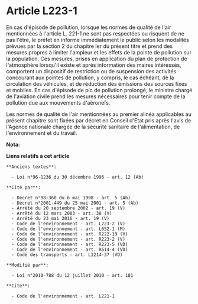 # Article L223-1

En cas d'épisode de pollution, lorsque les normes de qualité de l'air mentionnées à l'article L. 221-1 ne sont pas respectées
ou risquent de ne pas l'être, le préfet en informe immédiatement le public selon les modalités prévues par la section 2 du
chapitre Ier du présent titre et prend des mesures propres à limiter l'ampleur et les effets de la pointe de pollution sur la
population. Ces mesures, prises en application du plan de protection de l'atmosphère lorsqu'il existe et après information
des maires intéressés, comportent un dispositif de restriction ou de suspension des activités concourant aux pointes de
pollution, y compris, le cas échéant, de la circulation des véhicules, et de réduction des émissions des sources fixes et
mobiles. En cas d'épisode de pic de pollution prolongé, le ministre chargé de l'aviation civile prend les mesures nécessaires
pour tenir compte de la pollution due aux mouvements d'aéronefs.

Les normes de qualité de l'air mentionnées au premier alinéa applicables au présent chapitre sont fixées par décret en
Conseil d'Etat pris après l'avis de l'Agence nationale chargée de la sécurité sanitaire de l'alimentation, de l'environnement
et du travail.

**Nota:**



**Liens relatifs à cet article**

	**Anciens textes**:

	  - Loi n°96-1236 du 30 décembre 1996 - art. 12 (Ab)

	**Cité par**:

	  - Décret n°98-360 du 6 mai 1998 - art. 5 (Ab)
	  - Décret n°2001-449 du 25 mai 2001 - art. 5 (Ab)
	  - Arrêté du 20 septembre 2002 - art. 19 (V)
	  - Arrêté du 12 mars 2003 - art. 38 (V)
	  - Arrêté du 23 mai 2016 - art. 19 (V)
	  - Code de l'environnement - art. L223-2 (V)
	  - Code de l'environnement - art. L652-1 (M)
	  - Code de l'environnement - art. R222-19 (V)
	  - Code de l'environnement - art. R223-2 (V)
	  - Code de l'environnement - art. R223-5 (VD)
	  - Code de l'environnement - art. R514-4 (VD)
	  - Code des transports - art. L1214-37 (VD)

	**Modifié par**:

	  - Loi n°2010-788 du 12 juillet 2010 - art. 181

	**Cite**:

	  - Code de l'environnement - art. L221-1
